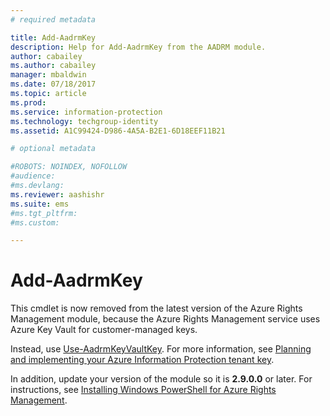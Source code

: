 ```yaml
---
# required metadata

title: Add-AadrmKey
description: Help for Add-AadrmKey from the AADRM module.
author: cabailey
ms.author: cabailey
manager: mbaldwin
ms.date: 07/18/2017
ms.topic: article
ms.prod:
ms.service: information-protection
ms.technology: techgroup-identity
ms.assetid: A1C99424-D986-4A5A-B2E1-6D18EEF11B21

# optional metadata

#ROBOTS: NOINDEX, NOFOLLOW
#audience:
#ms.devlang:
ms.reviewer: aashishr
ms.suite: ems
#ms.tgt_pltfrm:
#ms.custom:

---
```


# Add-AadrmKey

This cmdlet is now removed from the latest version of the Azure Rights Management module, because the Azure Rights Management service uses Azure Key Vault for customer-managed keys.

Instead, use [Use-AadrmKeyVaultKey](/powershell/module/aadrm/use-aadrmkeyvaultkey). For more information, see [Planning and implementing your Azure Information Protection tenant key](../plan-design/plan-implement-tenant-key.md).

In addition, update your version of the module so it is **2.9.0.0** or later. For instructions, see [Installing Windows PowerShell for Azure Rights Management](install-powershell.md).

